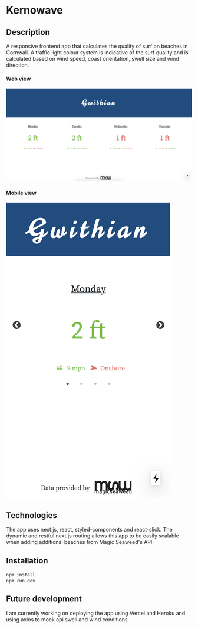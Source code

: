 # Kernowave

## Description

A responsive frontend app that calculates the quality of surf on beaches in Cornwall. A traffic light colour system is indicative of the surf quality and is calculated based on wind speed, coast orientation, swell size and wind direction.

#### Web view

![web-app](/public/web.png)

#### Mobile view

![mobile-app](/public/mobile.png)

## Technologies

The app uses next.js, react, styled-components and react-slick. The dynamic and restful next.js routing allows this app to be easily scalable when adding additional beaches from Magic Seaweed's API.

## Installation

```
npm install
npm run dev
```

## Future development

I am currently working on deploying the app using Vercel and Heroku and using axios to mock api swell and wind conditions.
